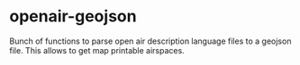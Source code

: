 # openair-geojson
Bunch of functions to parse open air description language files to a geojson file. This allows to get map printable airspaces.
